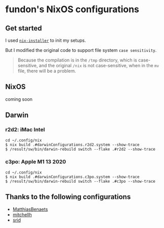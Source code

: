 # fundon's NixOS configurations

## Get started

I used [`nix-installer`](https://github.com/DeterminateSystems/nix-installer) to init my setups.

But I modified the original code to support file system `case sensitivity`.

> Because the compilation is in the `/tmp` directory, which is case-sensitive,
> and the original `/nix` is not case-sensitive, when in the `mv` file,
> there will be a problem.

## NixOS

coming soon

## Darwin

### r2d2: iMac Intel

```console
cd ~/.config/nix
$ nix build .#darwinConfigurations.r2d2.system --show-trace
$ /result/sw/bin/darwin-rebuild switch --flake .#r2d2 --show-trace
```

### c3po: Apple M1 13 2020

```console
cd ~/.config/nix
$ nix build .#darwinConfigurations.c3po.system --show-trace
$ /result/sw/bin/darwin-rebuild switch --flake .#c3po --show-trace
```

## Thanks to the following configurations

* [MatthiasBenaets](https://github.com/MatthiasBenaets/nixos-config)
* [mitchellh](https://github.com/mitchellh/nixos-config)
* [srid](https://github.com/srid/nixos-config)

